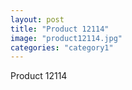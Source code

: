 ```yaml
---
layout: post
title: "Product 12114"
image: "product12114.jpg"
categories: "category1"
---
```

Product 12114
